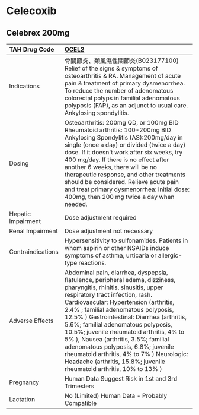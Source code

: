 # Celecoxib

## Celebrex 200mg

| TAH Drug Code      | [**OCEL2**](https://www.tahsda.org.tw/drugs/hissearch.php?drug_code=OCEL2)                                                                                                                                                                                                                                                                                                                                                                                                                                                                                                   |
|:-------------------|:-----------------------------------------------------------------------------------------------------------------------------------------------------------------------------------------------------------------------------------------------------------------------------------------------------------------------------------------------------------------------------------------------------------------------------------------------------------------------------------------------------------------------------------------------------------------------------|
| Indications        | 骨關節炎、類風濕性關節炎(B023177100) Relief of the signs & symptoms of osteoarthritis & RA. Management of acute pain & treatment of primary dysmenorrhea. To reduce the number of adenomatous colorectal polyps in familial adenomatous polyposis (FAP), as an adjunct to usual care. Ankylosing spondylitis.                                                                                                                                                                                                                                                                |
| Dosing             | Osteoarthritis: 200mg QD, or 100mg BID Rheumatoid arthritis: 100-200mg BID Ankylosing Spondylitis (AS):200mg/day in single (once a day) or divided (twice a day) dose. If it doesn't work after six weeks, try 400 mg/day. If there is no effect after another 6 weeks, there will be no therapeutic response, and other treatments should be considered. Relieve acute pain and treat primary dysmenorrhea: initial dose: 400mg, then 200 mg twice a day when needed.                                                                                                       |
| Hepatic Impairment | Dose adjustment required                                                                                                                                                                                                                                                                                                                                                                                                                                                                                                                                                     |
| Renal Impairment   | Dose adjustment not necessary                                                                                                                                                                                                                                                                                                                                                                                                                                                                                                                                                |
| Contraindications  | Hypersensitivity to sulfonamides. Patients in whom aspirin or other NSAIDs induce symptoms of asthma, urticaria or allergic-type reactions.                                                                                                                                                                                                                                                                                                                                                                                                                                  |
| Adverse Effects    | Abdominal pain, diarrhea, dyspepsia, flatulence, peripheral edema, dizziness, pharyngitis, rhinitis, sinusitis, upper respiratory tract infection, rash. Cardiovascular: Hypertension (arthritis, 2.4% ; familial adenomatous polyposis, 12.5% ) Gastrointestinal: Diarrhea (arthritis, 5.6%; familial adenomatous polyposis, 10.5%; juvenile rheumatoid arthritis, 4% to 5% ), Nausea (arthritis, 3.5%; familial adenomatous polyposis, 6.8%; juvenile rheumatoid arthritis, 4% to 7% ) Neurologic: Headache (arthritis, 15.8%; juvenile rheumatoid arthritis, 10% to 13% ) |
| Pregnancy          | Human Data Suggest Risk in 1st and 3rd Trimesters                                                                                                                                                                                                                                                                                                                                                                                                                                                                                                                            |
| Lactation          | No (Limited) Human Data - Probably Compatible                                                                                                                                                                                                                                                                                                                                                                                                                                                                                                                                |

